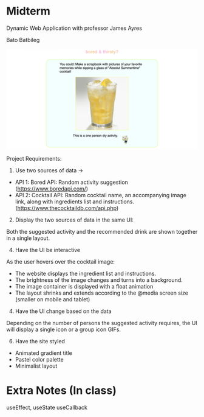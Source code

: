 # Midterm

Dynamic Web Application with professor James Ayres

Bato Batbileg

![screenshot](https://github.com/batoxpr/idm-midterm/blob/main/screenshots/desktop1.png?raw=true)

Project Requirements:
1) Use two sources of data ->
- API 1: Bored API: Random activity suggestion (https://www.boredapi.com/)
- API 2: Cocktail API: Random cocktail name, an accompanying image link, along with ingredients list and instructions. (https://www.thecocktaildb.com/api.php)

2) Display the two sources of data in the same UI:
   
Both the suggested activity and the recommended drink are shown together in a single layout.


4) Have the UI be interactive

As the user hovers over the cocktail image:
- The website displays the ingredient list and instructions.
- The brightness of the image changes and turns into a background.
- The image container is displayed with a float animation
- The layout shrinks and extends according to the @media screen size (smaller on mobile and tablet)


4) Have the UI change based on the data
   
Depending on the number of persons the suggested activity requires, the UI will display a single icon or a group icon GIFs.

6) Have the site styled
- Animated gradient title
- Pastel color palette
- Minimalist layout


# Extra Notes (In class)

useEffect,
useState
useCallback
